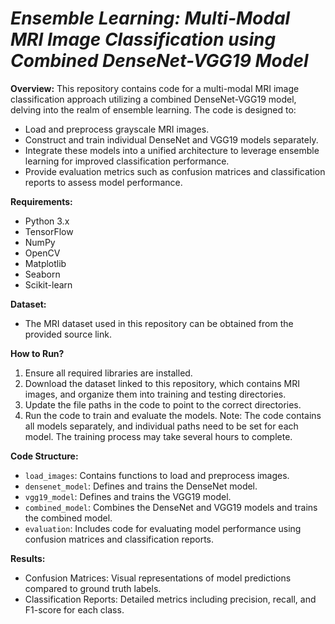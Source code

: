 # ***Ensemble Learning: Multi-Modal MRI Image Classification using Combined DenseNet-VGG19 Model***

**Overview:**
This repository contains code for a multi-modal MRI image classification approach utilizing a combined DenseNet-VGG19 model, delving into the realm of ensemble learning. The code is designed to:

- Load and preprocess grayscale MRI images.
- Construct and train individual DenseNet and VGG19 models separately.
- Integrate these models into a unified architecture to leverage ensemble learning for improved classification performance.
- Provide evaluation metrics such as confusion matrices and classification reports to assess model performance.

**Requirements:**
- Python 3.x
- TensorFlow
- NumPy
- OpenCV
- Matplotlib
- Seaborn
- Scikit-learn

**Dataset:**
- The MRI dataset used in this repository can be obtained from the provided source link.

**How to Run?**
1. Ensure all required libraries are installed.
2. Download the dataset linked to this repository, which contains MRI images, and organize them into training and testing directories.
3. Update the file paths in the code to point to the correct directories.
4. Run the code to train and evaluate the models. Note: The code contains all models separately, and individual paths need to be set for each model. The training process may take several hours to complete.

**Code Structure:**
- `load_images`: Contains functions to load and preprocess images.
- `densenet_model`: Defines and trains the DenseNet model.
- `vgg19_model`: Defines and trains the VGG19 model.
- `combined_model`: Combines the DenseNet and VGG19 models and trains the combined model.
- `evaluation`: Includes code for evaluating model performance using confusion matrices and classification reports.

**Results:**
- Confusion Matrices: Visual representations of model predictions compared to ground truth labels.
- Classification Reports: Detailed metrics including precision, recall, and F1-score for each class.
